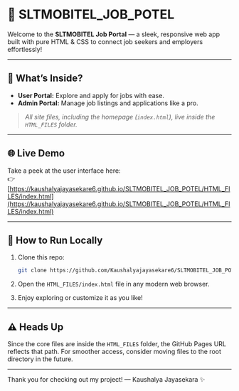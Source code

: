 
# 🚀 SLTMOBITEL_JOB_POTEL

Welcome to the **SLTMOBITEL Job Portal** — a sleek, responsive web app built with pure HTML & CSS to connect job seekers and employers effortlessly!

---

## 🎯 What’s Inside?

- **User Portal:** Explore and apply for jobs with ease.
- **Admin Portal:** Manage job listings and applications like a pro.

> *All site files, including the homepage (`index.html`), live inside the `HTML_FILES` folder.*

---

## 🌐 Live Demo

Take a peek at the user interface here:  
👉 [https://kaushalyajayasekare6.github.io/SLTMOBITEL_JOB_POTEL/HTML_FILES/index.html](https://kaushalyajayasekare6.github.io/SLTMOBITEL_JOB_POTEL/HTML_FILES/index.html)

---

## 🚀 How to Run Locally

1. Clone this repo:

   ```bash
   git clone https://github.com/Kaushalyajayasekare6/SLTMOBITEL_JOB_POTEL.git


2. Open the `HTML_FILES/index.html` file in any modern web browser.

3. Enjoy exploring or customize it as you like!

---

## ⚠️ Heads Up

Since the core files are inside the `HTML_FILES` folder, the GitHub Pages URL reflects that path.
For smoother access, consider moving files to the root directory in the future.

---

Thank you for checking out my project!
— Kaushalya Jayasekara ✨

